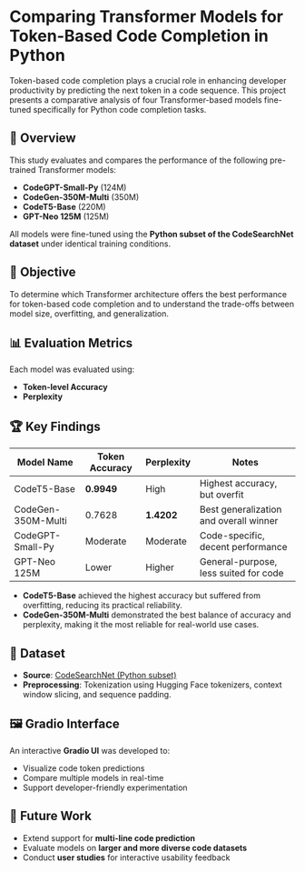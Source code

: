 
# Comparing Transformer Models for Token-Based Code Completion in Python

Token-based code completion plays a crucial role in enhancing developer productivity by predicting the next token in a code sequence. This project presents a comparative analysis of four Transformer-based models fine-tuned specifically for Python code completion tasks.

## 📌 Overview

This study evaluates and compares the performance of the following pre-trained Transformer models:

* **CodeGPT-Small-Py** (124M)
* **CodeGen-350M-Multi** (350M)
* **CodeT5-Base** (220M)
* **GPT-Neo 125M** (125M)

All models were fine-tuned using the **Python subset of the CodeSearchNet dataset** under identical training conditions.

## 🧠 Objective

To determine which Transformer architecture offers the best performance for token-based code completion and to understand the trade-offs between model size, overfitting, and generalization.

## 📊 Evaluation Metrics

Each model was evaluated using:

* **Token-level Accuracy**
* **Perplexity**

## 🏆 Key Findings

| Model Name         | Token Accuracy | Perplexity | Notes                                  |
| ------------------ | -------------- | ---------- | -------------------------------------- |
| CodeT5-Base        | **0.9949**     | High       | Highest accuracy, but overfit          |
| CodeGen-350M-Multi | 0.7628         | **1.4202** | Best generalization and overall winner |
| CodeGPT-Small-Py   | Moderate       | Moderate   | Code-specific, decent performance      |
| GPT-Neo 125M       | Lower          | Higher     | General-purpose, less suited for code  |

* **CodeT5-Base** achieved the highest accuracy but suffered from overfitting, reducing its practical reliability.
* **CodeGen-350M-Multi** demonstrated the best balance of accuracy and perplexity, making it the most reliable for real-world use cases.

## 🧪 Dataset

* **Source**: [CodeSearchNet (Python subset)](https://github.com/github/CodeSearchNet)
* **Preprocessing**: Tokenization using Hugging Face tokenizers, context window slicing, and sequence padding.

## 🖼️ Gradio Interface

An interactive **Gradio UI** was developed to:

* Visualize code token predictions
* Compare multiple models in real-time
* Support developer-friendly experimentation

## 🔮 Future Work

* Extend support for **multi-line code prediction**
* Evaluate models on **larger and more diverse code datasets**
* Conduct **user studies** for interactive usability feedback


